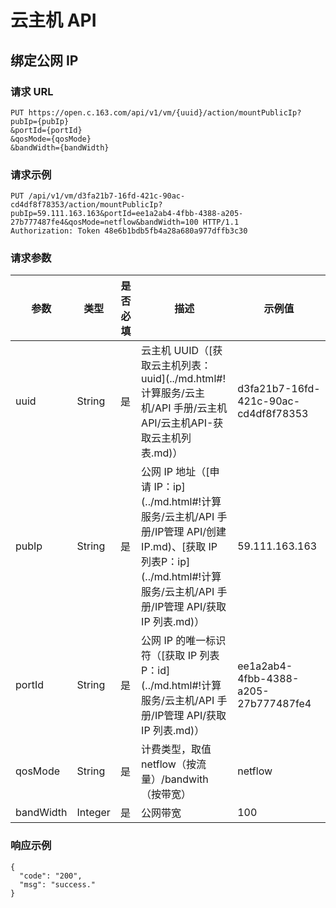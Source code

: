 # 云主机 API

## 绑定公网 IP

### 请求 URL

    PUT https://open.c.163.com/api/v1/vm/{uuid}/action/mountPublicIp?pubIp={pubIp}
    &portId={portId}
    &qosMode={qosMode}
    &bandWidth={bandWidth}

### 请求示例
    PUT /api/v1/vm/d3fa21b7-16fd-421c-90ac-cd4df8f78353/action/mountPublicIp?pubIp=59.111.163.163&portId=ee1a2ab4-4fbb-4388-a205-27b777487fe4&qosMode=netflow&bandWidth=100 HTTP/1.1
    Authorization: Token 48e6b1bdb5fb4a28a680a977dffb3c30

### 请求参数


|    参数   |   类型  | 是否必填 |                                                        描述                                                       |                示例值                |
|-----------|---------|----------|-------------------------------------------------------------------------------------------------------------------|--------------------------------------|
| uuid      | String  | 是       | 云主机 UUID（[获取云主机列表：uuid](../md.html#!计算服务/云主机/API 手册/云主机API/云主机API-获取云主机列表.md)） | d3fa21b7-16fd-421c-90ac-cd4df8f78353 |
| pubIp     | String  | 是       | 公网 IP 地址（[申请 IP：ip](../md.html#!计算服务/云主机/API 手册/IP管理 API/创建 IP.md)、[获取 IP 列表P：ip](../md.html#!计算服务/云主机/API 手册/IP管理 API/获取 IP 列表.md)）                                                                                                      | 59.111.163.163                       |
| portId    | String  | 是       | 公网 IP 的唯一标识符（[获取 IP 列表P：id](../md.html#!计算服务/云主机/API 手册/IP管理 API/获取 IP 列表.md)）      | ee1a2ab4-4fbb-4388-a205-27b777487fe4                                     |
| qosMode   | String  | 是       | 计费类型，取值  netflow（按流量）/bandwith（按带宽）                                                              | netflow                              |
| bandWidth | Integer | 是       | 公网带宽                                                                                                          | 100                                  |

### 响应示例

```
{
  "code": "200",
  "msg": "success."
}
```

